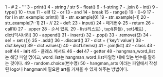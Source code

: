 1 - #
2 - '''
3 - print()
4 - string / str
5 - float()
6 - f-string
7 - .join
8 - int()
9 - type()
10 - true
11 - elif
12 - or
13 - and
14 - break
15 - range()
16 - 0~9
17 - for i in str_example:
    print(i)
18 - str_example[0]
19 - str_example[-1]
20 - str_example[7:-1]
21 - //
22 - def:
23 - input()
24 - 매개변수
25 - return
26 - call1()
27 - .upper
28 - 순서 있음.
29 - list(리스트) , tupl(튜플) , set(세트) , dict(딕셔너리)
30 - append()
31 - insert()
32 - .pop()
33 - .remove(값)
34 - se1 = set ({})
35 - .add()
36 - .discard()
37 - dict = {'key':'value'}
38 - dict.keys()
39 - dict.values()
40 - dict1.items()
41 - .join(list)
42 - class
43 - self
44 - __init__
45 - 클래스 메서드
46 - __del__
47 - getter
48 - hangman_word_list는 해당 파일 명이고, word_list는 hangman_word_list파일명 내에 있는 변수를 말하는 것이다.
49 - random.choice(변수명)
50 - hangman_arts 이라는 파일에서 작성된 logo나 hangman에 필요한 art를 가져올 수 있게 해주는 방법이다.